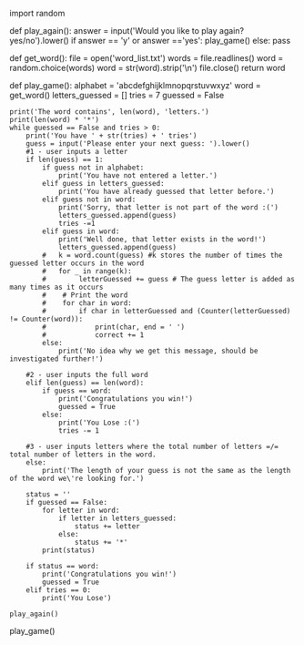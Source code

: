 import random

def play_again():
    answer = input('Would you like to play again? yes/no').lower()
    if answer == 'y' or answer =='yes':
        play_game()
    else:
        pass

def get_word():
    file = open('word_list.txt') 
    words = file.readlines() 
    word = random.choice(words) 
    word = str(word).strip('\n') 
    file.close()
    return word

def play_game():
    alphabet = 'abcdefghijklmnopqrstuvwxyz'
    word = get_word()
    letters_guessed = []
    tries = 7
    guessed = False

    print('The word contains', len(word), 'letters.')
    print(len(word) * '*')
    while guessed == False and tries > 0:
        print('You have ' + str(tries) + ' tries')
        guess = input('Please enter your next guess: ').lower()
        #1 - user inputs a letter
        if len(guess) == 1:
            if guess not in alphabet:
                print('You have not entered a letter.')
            elif guess in letters_guessed:
                print('You have already guessed that letter before.')
            elif guess not in word:
                print('Sorry, that letter is not part of the word :(')
                letters_guessed.append(guess)
                tries -=1
            elif guess in word:
                print('Well done, that letter exists in the word!')
                letters_guessed.append(guess)
            #   k = word.count(guess) #k stores the number of times the guessed letter occurs in the word
            #   for _ in range(k):    
            #        letterGuessed += guess # The guess letter is added as many times as it occurs
            #    # Print the word
            #    for char in word:
            #        if char in letterGuessed and (Counter(letterGuessed) != Counter(word)):
            #            print(char, end = ' ')
            #            correct += 1
            else:
                print('No idea why we get this message, should be investigated further!')

        #2 - user inputs the full word
        elif len(guess) == len(word):
            if guess == word:
                print('Congratulations you win!')
                guessed = True
            else:
                print('You Lose :(')
                tries -= 1

        #3 - user inputs letters where the total number of letters =/= total number of letters in the word.  
        else:
            print('The length of your guess is not the same as the length of the word we\'re looking for.')

        status = ''
        if guessed == False:
            for letter in word:
                if letter in letters_guessed:
                    status += letter
                else:
                    status += '*'
            print(status)

        if status == word:
            print('Congratulations you win!')
            guessed = True
        elif tries == 0:
            print('You Lose')

    play_again()

play_game()
